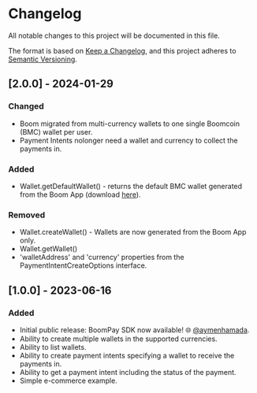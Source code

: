 # Changelog

All notable changes to this project will be documented in this file.

The format is based on [Keep a Changelog](https://keepachangelog.com/en/1.0.0/),
and this project adheres to [Semantic Versioning](https://semver.org/spec/v2.0.0.html).

## [2.0.0] - 2024-01-29

### Changed

- Boom migrated from multi-currency wallets to one single Boomcoin (BMC) wallet per user.
- Payment Intents nolonger need a wallet and currency to collect the payments in.

### Added

- Wallet.getDefaultWallet() - returns the default BMC wallet generated from the Boom App (download [here](https://boom.market/dl)).

### Removed

- Wallet.createWallet() - Wallets are now generated from the Boom App only.
- Wallet.getWallet()
- 'walletAddress' and 'currency' properties from the PaymentIntentCreateOptions  interface.


## [1.0.0] - 2023-06-16

### Added

- Initial public release: BoomPay SDK now available! 🌐 [@aymenhamada](https://github.com/aymenhamada).
- Ability to create multiple wallets in the supported currencies.
- Ability to list wallets.
- Ability to create payment intents specifying a wallet to receive the payments in.
- Ability to get a payment intent including the status of the payment.
- Simple e-commerce example.

